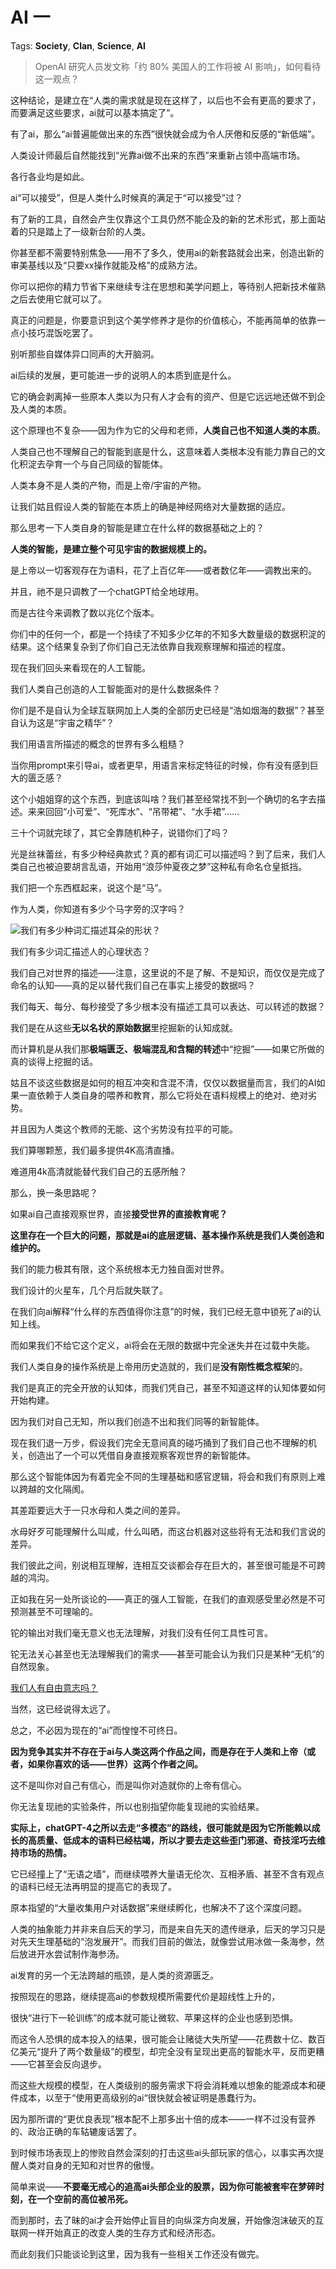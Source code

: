 # AI 一

Tags: **Society**, **Clan**, **Science**, **AI**

> OpenAI 研究人员发文称「约 80% 美国人的工作将被 AI 影响」，如何看待这一观点？



这种结论，是建立在“人类的需求就是现在这样了，以后也不会有更高的要求了，而要满足这些要求，ai就可以基本搞定了”。

有了ai，那么“ai普遍能做出来的东西”很快就会成为令人厌倦和反感的“新低端”。

人类设计师最后自然能找到“光靠ai做不出来的东西”来重新占领中高端市场。

各行各业均是如此。

ai“可以接受”，但是人类什么时候真的满足于“可以接受”过？

有了新的工具，自然会产生仅靠这个工具仍然不能企及的新的艺术形式，那上面站着的只是踏上了一级新台阶的人类。

你甚至都不需要特别焦急——用不了多久，使用ai的新套路就会出来，创造出新的审美基线以及“只要xx操作就能及格”的成熟方法。

你可以把你的精力节省下来继续专注在思想和美学问题上，等待别人把新技术催熟之后去使用它就可以了。

真正的问题是，你要意识到这个美学修养才是你的价值核心，不能再简单的依靠一点小技巧混饭吃罢了。

别听那些自媒体异口同声的大开脑洞。

ai后续的发展，更可能进一步的说明人的本质到底是什么。

它的确会剥离掉一些原本人类以为只有人才会有的资产、但是它远远地还做不到企及人类的本质。

这个原理也不复杂——因为作为它的父母和老师，**人类自己也不知道人类的本质**。

人类自己也不理解自己的智能到底是什么，这意味着人类根本没有能力靠自己的文化积淀去孕育一个与自己同级的智能体。

人类本身不是人类的产物，而是上帝/宇宙的产物。

让我们姑且假设人类的智能在本质上的确是神经网络对大量数据的适应。

那么思考一下人类自身的智能是建立在什么样的数据基础之上的？

**人类的智能，是建立整个可见宇宙的数据规模上的。**

是上帝以一切客观存在为语料，花了上百亿年——或者数亿年——调教出来的。

并且，祂不是只调教了一个chatGPT给全地球用。

而是古往今来调教了数以兆亿个版本。

你们中的任何一个，都是一个持续了不知多少亿年的不知多大数量级的数据积淀的结果。这个结果复杂到了你们自己无法依靠自我观察理解和描述的程度。

现在我们回头来看现在的人工智能。

我们人类自己创造的人工智能面对的是什么数据条件？

你们是不是自认为全球互联网加上人类的全部历史已经是“浩如烟海的数据”？甚至自认为这是“宇宙之精华”？

我们用语言所描述的概念的世界有多么粗糙？

当你用prompt来引导ai，或者更早，用语言来标定特征的时候，你有没有感到巨大的匮乏感？

这个小姐姐穿的这个东西，到底该叫啥？我们甚至经常找不到一个确切的名字去描述。来来回回“小可爱”、“死库水”、“吊带裙”、“水手裙”……

三十个词就完球了，其它全靠随机种子，说错你们了吗？

光是丝袜蕾丝，有多少种经典款式？真的都有词汇可以描述吗？到了后来，我们人类自己也被迫要胡言乱语，开始用“浪莎仲夏夜之梦”这种私有命名仓皇抵挡。

我们把一个东西框起来，说这个是“马”。

作为人类，你知道有多少个马字旁的汉字吗？

![](https://pica.zhimg.com/50/v2-fe89752d3e4b911caca3e8808b324c24_720w.jpg?source=1940ef5c)我们有多少种词汇描述耳朵的形状？

我们有多少词汇描述人的心理状态？

我们自己对世界的描述——注意，这里说的不是了解、不是知识，而仅仅是完成了命名的认知——真的足以替代我们自己在事实上接受的数据吗？

我们每天、每分、每秒接受了多少根本没有描述工具可以表达、可以转述的数据？

我们是在从这些**无以名状的原始数据**里挖掘新的认知成就。

而计算机是从我们那**极端匮乏、极端混乱和含糊的转述**中“挖掘”——如果它所做的真的谈得上挖掘的话。

姑且不谈这些数据是如何的相互冲突和含混不清，仅仅以数据量而言，我们的AI如果一直依赖于人类自身的喂养和教育，那么它将处在语料规模上的绝对、绝对劣势。

并且因为人类这个教师的无能、这个劣势没有拉平的可能。

我们算哪颗葱，我们最多提供4K高清直播。

难道用4k高清就能替代我们自己的五感所触？

  


那么，换一条思路呢？

如果ai自己直接观察世界，直接**接受世界的直接教育呢？**

**这里存在一个巨大的问题，那就是ai的底层逻辑、基本操作系统是我们人类创造和维护的。**

我们的能力极其有限，这个系统根本无力独自面对世界。

我们设计的火星车，几个月后就失联了。

在我们向ai解释“什么样的东西值得你注意”的时候，我们已经无意中锁死了ai的认知上线。

而如果我们不给它这个定义，ai将会在无限的数据中完全迷失并在过载中失能。

我们人类自身的操作系统是上帝用历史造就的，我们是**没有刚性概念框架**的。

我们是真正的完全开放的认知体，而我们凭自己，甚至不知道这样的认知体要如何开始构建。

因为我们对自己无知，所以我们创造不出和我们同等的新智能体。

  


现在我们退一万步，假设我们完全无意间真的碰巧捅到了我们自己也不理解的机关，创造出了一个可以凭借自身直接观察客观世界的新智能体。

那么这个智能体因为有着完全不同的生理基础和感官逻辑，将会和我们有原则上难以跨越的文化隔阂。

其差距要远大于一只水母和人类之间的差异。

水母好歹可能理解什么叫咸，什么叫晒，而这台机器对这些将有无法和我们言说的差异。

我们彼此之间，别说相互理解，连相互交谈都会存在巨大的，甚至很可能是不可跨越的鸿沟。

正如我在另一处所谈论的——真正的强人工智能，在我们的直观感受里必然是不可预测甚至不可理喻的。

铊的输出对我们毫无意义也无法理解，对我们没有任何工具性可言。

铊无法关心甚至也无法理解我们的需求——甚至可能会认为我们只是某种“无机”的自然现象。

[我们人有自由意志吗？](https://www.zhihu.com/question/304785722/answer/551025610)  
  
当然，这已经说得太远了。

总之，不必因为现在的“ai”而惶惶不可终日。

**因为竞争其实并不存在于ai与人类这两个作品之间，而是存在于人类和上帝（或者，如果你喜欢的话——世界）这两个作者之间。**

这不是叫你对自己有信心，而是叫你对造就你的上帝有信心。

你无法复现祂的实验条件，所以也别指望你能复现祂的实验结果。

**实际上，chatGPT-4之所以去走“多模态”的路线，很可能就是因为它所能赖以成长的高质量、低成本的语料已经枯竭，所以才要去走这些歪门邪道、奇技淫巧去维持市场的热情。**

它已经撞上了“无语之墙”，而继续喂养大量语无伦次、互相矛盾、甚至不含有观点的语料已经无法再明显的提高它的表现了。

原本指望的“大量收集用户对话数据”来继续孵化，也解决不了这个深度问题。

人类的抽象能力并非来自后天的学习，而是来自先天的遗传继承，后天的学习只是对先天生理基础的“泡发展开”。而我们目前的做法，就像尝试用冰做一条海参，然后放进开水尝试制作海参汤。

  


ai发育的另一个无法跨越的瓶颈，是人类的资源匮乏。

按照现在的思路，继续提高ai的参数规模所需要代价是超线性上升的，

很快“进行下一轮训练”的成本就可能让微软、苹果这样的企业也感到恐惧。

而这令人恐惧的成本投入的结果，很可能会让赌徒大失所望——花费数十亿、数百亿美元“提升了两个数量级”的模型，却完全没有呈现出更高的智能水平，反而更糟——它甚至会反向退步。

而这些大规模的模型，在人类级别的服务需求下将会消耗难以想象的能源成本和硬件成本，以至于“使用更高级别的ai“很快就会被证明是愚蠢行为。

因为那所谓的“更优良表现”根本配不上那多出十倍的成本——一样不过没有营养的、政治正确的车轱辘废话罢了。

到时候市场表现上的惨败自然会深刻的打击这些ai头部玩家的信心，以事实再次提醒人类对自身的无知和对世界的傲慢。

简单来说——**不要毫无戒心的追高ai头部企业的股票，因为你可能被套牢在梦碎时刻，在一个空前的高位被吊死。**

而到那时，去了昧的ai才会开始停止盲目的向纵深方向发展，开始像泡沫破灭的互联网一样开始真正的改变人类的生存方式和经济形态。

而此刻我们只能谈论到这里，因为我有一些相关工作还没有做完。



